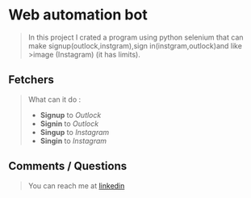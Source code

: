 # Web automation bot
>In this project I crated a program using python selenium that can make signup(outlock,instgram),sign in(instgram,outlock)and like >image (Instagram) (it has limits). 
## Fetchers
>What can it do :
>* **Signup** to *Outlock* 
>* **Signin** to *Outlock*
>* **Singup** to *Instagram*
>* **Singin** to *Instagram*
## Comments / Questions
>You can reach me at [linkedin](https://www.linkedin.com/in/khalid-dies-195797203/)
